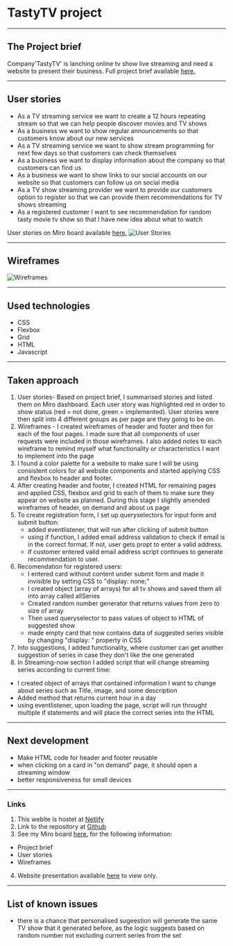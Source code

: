 # TastyTV project

---

## The Project brief

Company'TastyTV' is lanching online tv show live streaming and need a website to present their business.
Full project brief available [here.](https://docs.google.com/document/d/1qGlMeesgE4X4n4XjRT_8b_scOuI4E2VREpSwqyOmvUw/edit#)

---

## User stories

- As a TV streaming service we want to create a 12 hours repeating stream so that we can help people discover movies and TV shows
- As a business we want to show regular announcements so that customers know about our new services
- As a TV streaming service we want to show stream programming for next few days so that customers can check themselves
- As a business we want to display information about the company so that customers can find us
- As a business we want to show links to our social accounts on our website so that customers can follow us on social media
- As a TV show streaming provider we want to provide our customers option to register so that we can provide them recommendations for TV shows streaming
- As a registered customer I want to see recommendation for random tasty movie tv show so that I have new idea about what to watch

User stories on Miro board available [here.](https://miro.com/app/board/o9J_l9fwBok=/)
![User Stories](http://tomasadamcik.com/Bootcamp/1.%20Project%201%20-%20Tasty%20TV/User%20Stories.JPG)

---

## Wireframes

![Wireframes](http://tomasadamcik.com/Bootcamp/1.%20Project%201%20-%20Tasty%20TV/Wireframes%20v2.JPG)

---

## Used technologies

- CSS
- Flexbox
- Grid
- HTML
- Javascript

---

## Taken approach

1.  User stories- Based on project brief, I summarised stories and listed them on Miro dashboard. Each user story was highlighted red in order to show status (red = not done, green = implemented). User stories were then split into 4 different groups as per page are they going to be on.
2.  Wireframes - I created wireframes of header and footer and then for each of the four pages. I made sure that all components of user requests were included in those wireframes. I also added notes to each wireframe to remind myself what functionality or characteristics I want to implement into the page
3.  I found a color palette for a website to make sure I will be using consistent colors for all website components and started applying CSS and flexbox to header and footer.
4.  After creating header and footer, I created HTML for remaining pages and applied CSS, flexbox and grid to each of them to make sure they appear on website as planned. During this stage I slightly amended wireframes of header, on demand and about us page
5.  To create registration form, I set up queryselectors for input form and submit button:
    - added eventlistener, that will run after clicking of submit button
    - using if function, I added email address validation to check if email is in the correct format. If not, user gets propt to enter a valid address.
    - if customer entered valid email address script continues to generate recommendation to user.
6.  Recomendation for registered users:
    - I entered card without content under submit form and made it invisible by setting CSS to "display: none;"
    - I created object (array of arrays) for all tv shows and saved them all into array called allSeries
    - Created random number generator that returns values from zero to size of array
    - Then used queryselector to pass values of object to HTML of suggested show
    - made empty card that now contains data of suggested series visible by changing "display: " property in CSS
7.  Into suggestions, I added functionality, where customer can get another suggestion of series in case they don't like the one generated
8.  In Streaming-now section I added script that will change streaming series according to current time:

- I created object of arrays that contained information I want to change about series such as Title, image, and some description
- Added method that returns current hour in a day
- using eventlistener, upon loading the page, script will run throught multiple if statements and will place the correct series into the HTML

---

## Next development

- Make HTML code for header and footer reusable
- when clicking on a card in "on demand" page, it should open a streaming window
- better responsiveness for small devices

---

### Links

1. This webite is hostet at [Netlify](https://csb-wcw60.netlify.app/)
2. Link to the repository at [Github](https://github.com/TomasAdamcik-dotcom/Project_1-TastyTV.git)
3. See my Miro board [here.](https://miro.com/app/board/o9J_l9fwBok=/) for the following information:

- Project brief
- User stories
- Wireframes
4. Website presentation available [here](https://docs.google.com/presentation/d/18hI1ws3YTXWLts5xR4CWyrrDdq9kAI12mvUfDb7_MM8/edit?usp=sharing) to view only.

---

## List of known issues

- there is a chance that personalised sugeestion will generate the same TV show that it generated before, as the logic suggests based on random number not excluding current series from the set
